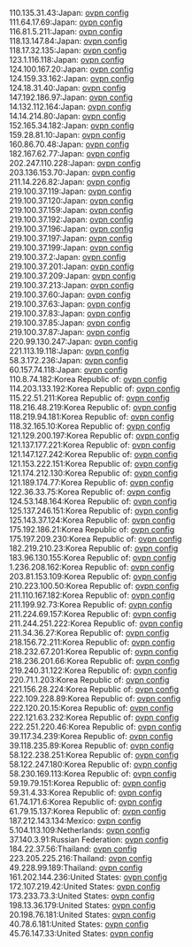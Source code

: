 110.135.31.43:Japan: [ovpn config](vpn/110_135_31_43.ovpn)  
111.64.17.69:Japan: [ovpn config](vpn/111_64_17_69.ovpn)  
116.81.5.211:Japan: [ovpn config](vpn/116_81_5_211.ovpn)  
118.13.147.84:Japan: [ovpn config](vpn/118_13_147_84.ovpn)  
118.17.32.135:Japan: [ovpn config](vpn/118_17_32_135.ovpn)  
123.1.116.118:Japan: [ovpn config](vpn/123_1_116_118.ovpn)  
124.100.167.20:Japan: [ovpn config](vpn/124_100_167_20.ovpn)  
124.159.33.162:Japan: [ovpn config](vpn/124_159_33_162.ovpn)  
124.18.31.40:Japan: [ovpn config](vpn/124_18_31_40.ovpn)  
147.192.186.97:Japan: [ovpn config](vpn/147_192_186_97.ovpn)  
14.132.112.164:Japan: [ovpn config](vpn/14_132_112_164.ovpn)  
14.14.214.80:Japan: [ovpn config](vpn/14_14_214_80.ovpn)  
152.165.34.182:Japan: [ovpn config](vpn/152_165_34_182.ovpn)  
159.28.81.10:Japan: [ovpn config](vpn/159_28_81_10.ovpn)  
160.86.70.48:Japan: [ovpn config](vpn/160_86_70_48.ovpn)  
182.167.62.77:Japan: [ovpn config](vpn/182_167_62_77.ovpn)  
202.247.110.228:Japan: [ovpn config](vpn/202_247_110_228.ovpn)  
203.136.153.70:Japan: [ovpn config](vpn/203_136_153_70.ovpn)  
211.14.226.82:Japan: [ovpn config](vpn/211_14_226_82.ovpn)  
219.100.37.119:Japan: [ovpn config](vpn/219_100_37_119.ovpn)  
219.100.37.120:Japan: [ovpn config](vpn/219_100_37_120.ovpn)  
219.100.37.159:Japan: [ovpn config](vpn/219_100_37_159.ovpn)  
219.100.37.192:Japan: [ovpn config](vpn/219_100_37_192.ovpn)  
219.100.37.196:Japan: [ovpn config](vpn/219_100_37_196.ovpn)  
219.100.37.197:Japan: [ovpn config](vpn/219_100_37_197.ovpn)  
219.100.37.199:Japan: [ovpn config](vpn/219_100_37_199.ovpn)  
219.100.37.2:Japan: [ovpn config](vpn/219_100_37_2.ovpn)  
219.100.37.201:Japan: [ovpn config](vpn/219_100_37_201.ovpn)  
219.100.37.209:Japan: [ovpn config](vpn/219_100_37_209.ovpn)  
219.100.37.213:Japan: [ovpn config](vpn/219_100_37_213.ovpn)  
219.100.37.60:Japan: [ovpn config](vpn/219_100_37_60.ovpn)  
219.100.37.63:Japan: [ovpn config](vpn/219_100_37_63.ovpn)  
219.100.37.83:Japan: [ovpn config](vpn/219_100_37_83.ovpn)  
219.100.37.85:Japan: [ovpn config](vpn/219_100_37_85.ovpn)  
219.100.37.87:Japan: [ovpn config](vpn/219_100_37_87.ovpn)  
220.99.130.247:Japan: [ovpn config](vpn/220_99_130_247.ovpn)  
221.113.19.118:Japan: [ovpn config](vpn/221_113_19_118.ovpn)  
58.3.172.236:Japan: [ovpn config](vpn/58_3_172_236.ovpn)  
60.157.74.118:Japan: [ovpn config](vpn/60_157_74_118.ovpn)  
110.8.74.182:Korea Republic of: [ovpn config](vpn/110_8_74_182.ovpn)  
114.203.133.192:Korea Republic of: [ovpn config](vpn/114_203_133_192.ovpn)  
115.22.51.211:Korea Republic of: [ovpn config](vpn/115_22_51_211.ovpn)  
118.216.48.219:Korea Republic of: [ovpn config](vpn/118_216_48_219.ovpn)  
118.219.94.181:Korea Republic of: [ovpn config](vpn/118_219_94_181.ovpn)  
118.32.165.10:Korea Republic of: [ovpn config](vpn/118_32_165_10.ovpn)  
121.129.200.197:Korea Republic of: [ovpn config](vpn/121_129_200_197.ovpn)  
121.137.177.221:Korea Republic of: [ovpn config](vpn/121_137_177_221.ovpn)  
121.147.127.242:Korea Republic of: [ovpn config](vpn/121_147_127_242.ovpn)  
121.153.222.151:Korea Republic of: [ovpn config](vpn/121_153_222_151.ovpn)  
121.174.212.130:Korea Republic of: [ovpn config](vpn/121_174_212_130.ovpn)  
121.189.174.77:Korea Republic of: [ovpn config](vpn/121_189_174_77.ovpn)  
122.36.33.75:Korea Republic of: [ovpn config](vpn/122_36_33_75.ovpn)  
124.53.148.164:Korea Republic of: [ovpn config](vpn/124_53_148_164.ovpn)  
125.137.246.151:Korea Republic of: [ovpn config](vpn/125_137_246_151.ovpn)  
125.143.37.124:Korea Republic of: [ovpn config](vpn/125_143_37_124.ovpn)  
175.192.186.21:Korea Republic of: [ovpn config](vpn/175_192_186_21.ovpn)  
175.197.209.230:Korea Republic of: [ovpn config](vpn/175_197_209_230.ovpn)  
182.219.210.23:Korea Republic of: [ovpn config](vpn/182_219_210_23.ovpn)  
183.96.130.155:Korea Republic of: [ovpn config](vpn/183_96_130_155.ovpn)  
1.236.208.162:Korea Republic of: [ovpn config](vpn/1_236_208_162.ovpn)  
203.81.153.109:Korea Republic of: [ovpn config](vpn/203_81_153_109.ovpn)  
210.223.100.50:Korea Republic of: [ovpn config](vpn/210_223_100_50.ovpn)  
211.110.167.182:Korea Republic of: [ovpn config](vpn/211_110_167_182.ovpn)  
211.199.92.73:Korea Republic of: [ovpn config](vpn/211_199_92_73.ovpn)  
211.224.69.157:Korea Republic of: [ovpn config](vpn/211_224_69_157.ovpn)  
211.244.251.222:Korea Republic of: [ovpn config](vpn/211_244_251_222.ovpn)  
211.34.36.27:Korea Republic of: [ovpn config](vpn/211_34_36_27.ovpn)  
218.156.72.211:Korea Republic of: [ovpn config](vpn/218_156_72_211.ovpn)  
218.232.67.201:Korea Republic of: [ovpn config](vpn/218_232_67_201.ovpn)  
218.236.201.66:Korea Republic of: [ovpn config](vpn/218_236_201_66.ovpn)  
219.240.31.122:Korea Republic of: [ovpn config](vpn/219_240_31_122.ovpn)  
220.71.1.203:Korea Republic of: [ovpn config](vpn/220_71_1_203.ovpn)  
221.156.28.224:Korea Republic of: [ovpn config](vpn/221_156_28_224.ovpn)  
222.109.228.89:Korea Republic of: [ovpn config](vpn/222_109_228_89.ovpn)  
222.120.20.15:Korea Republic of: [ovpn config](vpn/222_120_20_15.ovpn)  
222.121.63.232:Korea Republic of: [ovpn config](vpn/222_121_63_232.ovpn)  
222.251.220.46:Korea Republic of: [ovpn config](vpn/222_251_220_46.ovpn)  
39.117.34.239:Korea Republic of: [ovpn config](vpn/39_117_34_239.ovpn)  
39.118.235.89:Korea Republic of: [ovpn config](vpn/39_118_235_89.ovpn)  
58.122.238.251:Korea Republic of: [ovpn config](vpn/58_122_238_251.ovpn)  
58.122.247.180:Korea Republic of: [ovpn config](vpn/58_122_247_180.ovpn)  
58.230.169.113:Korea Republic of: [ovpn config](vpn/58_230_169_113.ovpn)  
59.19.79.151:Korea Republic of: [ovpn config](vpn/59_19_79_151.ovpn)  
59.31.4.33:Korea Republic of: [ovpn config](vpn/59_31_4_33.ovpn)  
61.74.171.6:Korea Republic of: [ovpn config](vpn/61_74_171_6.ovpn)  
61.79.15.137:Korea Republic of: [ovpn config](vpn/61_79_15_137.ovpn)  
187.212.143.134:Mexico: [ovpn config](vpn/187_212_143_134.ovpn)  
5.104.113.109:Netherlands: [ovpn config](vpn/5_104_113_109.ovpn)  
37.140.3.91:Russian Federation: [ovpn config](vpn/37_140_3_91.ovpn)  
184.22.37.56:Thailand: [ovpn config](vpn/184_22_37_56.ovpn)  
223.205.225.216:Thailand: [ovpn config](vpn/223_205_225_216.ovpn)  
49.228.99.189:Thailand: [ovpn config](vpn/49_228_99_189.ovpn)  
161.202.144.236:United States: [ovpn config](vpn/161_202_144_236.ovpn)  
172.107.219.42:United States: [ovpn config](vpn/172_107_219_42.ovpn)  
173.233.73.3:United States: [ovpn config](vpn/173_233_73_3.ovpn)  
198.13.36.179:United States: [ovpn config](vpn/198_13_36_179.ovpn)  
20.198.76.181:United States: [ovpn config](vpn/20_198_76_181.ovpn)  
40.78.6.181:United States: [ovpn config](vpn/40_78_6_181.ovpn)  
45.76.147.33:United States: [ovpn config](vpn/45_76_147_33.ovpn)  

